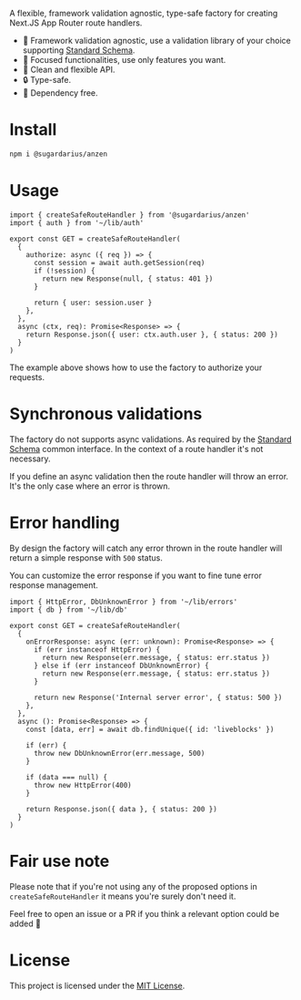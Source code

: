 A flexible, framework validation agnostic, type-safe factory for creating Next.JS App Router route handlers.

- 🔧 Framework validation agnostic, use a validation library of your choice supporting [Standard Schema](https://standardschema.dev/).
- 🧠 Focused functionalities, use only features you want.
- 🧹 Clean and flexible API.
- 🔒 Type-safe.
- 🌱 Dependency free.

# Install

```sh
npm i @sugardarius/anzen
```

# Usage

```tsx
import { createSafeRouteHandler } from '@sugardarius/anzen'
import { auth } from '~/lib/auth'

export const GET = createSafeRouteHandler(
  {
    authorize: async ({ req }) => {
      const session = await auth.getSession(req)
      if (!session) {
        return new Response(null, { status: 401 })
      }

      return { user: session.user }
    },
  },
  async (ctx, req): Promise<Response> => {
    return Response.json({ user: ctx.auth.user }, { status: 200 })
  }
)
```

The example above shows how to use the factory to authorize your requests.

# Synchronous validations

The factory do not supports async validations. As required by the [Standard Schema](https://github.com/standard-schema/standard-schema) common interface. In the context of a route handler it's not necessary.

If you define an async validation then the route handler will throw an error. It's the only case where an error is thrown.

# Error handling

By design the factory will catch any error thrown in the route handler will return a simple response with `500` status.

You can customize the error response if you want to fine tune error response management.

```tsx
import { HttpError, DbUnknownError } from '~/lib/errors'
import { db } from '~/lib/db'

export const GET = createSafeRouteHandler(
  {
    onErrorResponse: async (err: unknown): Promise<Response> => {
      if (err instanceof HttpError) {
        return new Response(err.message, { status: err.status })
      } else if (err instanceof DbUnknownError) {
        return new Response(err.message, { status: err.status })
      }

      return new Response('Internal server error', { status: 500 })
    },
  },
  async (): Promise<Response> => {
    const [data, err] = await db.findUnique({ id: 'liveblocks' })

    if (err) {
      throw new DbUnknownError(err.message, 500)
    }

    if (data === null) {
      throw new HttpError(400)
    }

    return Response.json({ data }, { status: 200 })
  }
)
```

# Fair use note

Please note that if you're not using any of the proposed options in `createSafeRouteHandler` it means you're surely don't need it.

Feel free to open an issue or a PR if you think a relevant option could be added 🙂

# License

This project is licensed under the [MIT License](https://choosealicense.com/licenses/mit/).
